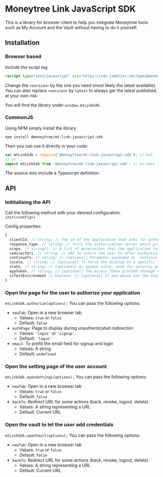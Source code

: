 # Moneytree Link JavaScript SDK

This is a library for browser client to help you integrate Moneytree tools such as My Account and the Vault without having to do it yourself.


## Installation

### Browser based
Include the script tag 
```html
<script type="text/javascript" src="https://cdn.jsdelivr.net/npm/@moneytree/mt-link-javascript-sdk@<version>/dist/index.js"></script>
```
Change the `<version>` by the one you need (most likely the latest available).
You can also replace `<version>` by `latest` to always get the latest published, at your own risk.

You will find the library under `window.mtLinkSdk`.

### CommonJS
Using NPM simply install the library
```shell
npm install @moneytree/mt-link-javascript-sdk
```

Then you can use it directly in your code:
```js
var mtLinkSdk = require('@moneytree/mt-link-javascript-sdk'); // es5
// or
import mtLinkSdk from '@moneytree/mt-link-javascript-sdk'; // es-next
```
The source also include a Typescript definition.

## API

### Inititalising the API
Call the following method with your desired configuration.  
`init(<config>)`

Config properties:
```js
{
  clientId, // string; // The id of the application that asks for authorization.
  response_type, // string; // Tells the authorization server which grant to execute.
  scope, // string[]; // A list of permissions that the application requires.
  redirectUri, // string; // URI to return the user to after authorization is complete.
  continueTo, // string; // [optional] Parameter appended as `continue` to the `redirectUri`.
  locale, // string; // [optional] To force the display to a specific language (e.g.: en-AU)
  state, // string; // [optional] An opaque value, used for security purposes. If this request parameter is set in the request, then it is returned to the application as part of the redirect_uri.
  appToken, // string; // [optional] The Access Token granted through oauth
  isTestEnvironment // boolean; // [optional] If you wanna use the staging or production environemnt
}
```


### Open the page for the user to authorize your application
`mtLinkSdk.authorize(options);`
You can pass the following options:
- `newTab`: Open in a new browser tab
  - Values: `true` or `false`
  - Default: `false`
- `authPage`: Page to display during unauthenticated redirection
  - Values: `'login'` or `'signup'`.
  - Default: `'login'`
- `email`: To prefill the email field for signup and login
  - Values: A string
  - Default: `undefined`


### Open the setting page of the user account
`mtLinkSdk.openSettings(options);`
You can pass the following options:
- `newTab`: Open in a new browser tab
  - Values: `true` or `false`
  - Default: `false`
- `backTo`: Redirect URL for some actions (back, revoke, logout, delete)
  - Values: A string representing a URL
  - Default: Current URL


### Open the vault to let the user add credentials
`mtLinkSdk.openVault(options);`
You can pass the following options:
- `newTab`: Open in a new browser tab
  - Values: `true` or `false`
  - Default: `false`
- `backTo`: Redirect URL for some actions (back, revoke, logout, delete)
  - Values: A string representing a URL
  - Default: Current URL